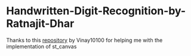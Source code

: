 # Handwritten-Digit-Recognition-by-Ratnajit-Dhar

Thanks to this [repository](https://github.com/Vinay10100/Handwritten-Digit-Recognition/tree/main) by Vinay10100 for helping me with the implementation of st_canvas
